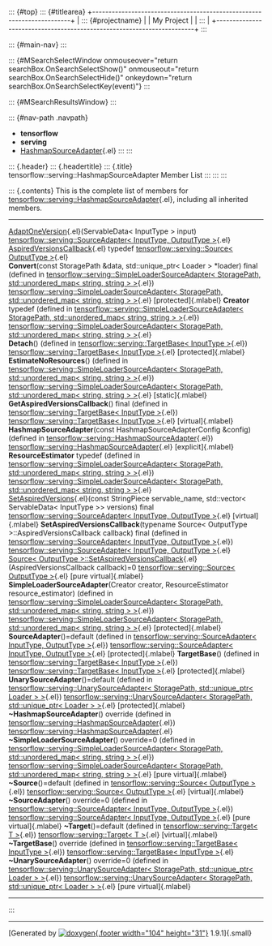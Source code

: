 ::: {#top}
::: {#titlearea}
+-----------------------------------------------------------------------+
| ::: {#projectname}                                                    |
| My Project                                                            |
| :::                                                                   |
+-----------------------------------------------------------------------+
:::

::: {#main-nav}
:::

::: {#MSearchSelectWindow onmouseover="return searchBox.OnSearchSelectShow()" onmouseout="return searchBox.OnSearchSelectHide()" onkeydown="return searchBox.OnSearchSelectKey(event)"}
:::

::: {#MSearchResultsWindow}
:::

::: {#nav-path .navpath}
-   **tensorflow**
-   **serving**
-   [HashmapSourceAdapter](classtensorflow_1_1serving_1_1HashmapSourceAdapter.html){.el}
:::
:::

::: {.header}
::: {.headertitle}
::: {.title}
tensorflow::serving::HashmapSourceAdapter Member List
:::
:::
:::

::: {.contents}
This is the complete list of members for
[tensorflow::serving::HashmapSourceAdapter](classtensorflow_1_1serving_1_1HashmapSourceAdapter.html){.el},
including all inherited members.

  ---------------------------------------------------------------------------------------------------------------------------------------------------------------------------------------------------------------------------------------------------------------------------------- ------------------------------------------------------------------------------------------------------------------------------------------------------------------------------- -------------------------
  [AdaptOneVersion](classtensorflow_1_1serving_1_1SourceAdapter.html#acb3ad719a856c7bb0085df33438c4986){.el}(ServableData\< InputType \> input)                                                                                                                                      [tensorflow::serving::SourceAdapter\< InputType, OutputType \>](classtensorflow_1_1serving_1_1SourceAdapter.html){.el}                                                          
  [AspiredVersionsCallback](classtensorflow_1_1serving_1_1Source.html#aeb281087e1478b0ff4a74e3f60496c6f){.el} typedef                                                                                                                                                                [tensorflow::serving::Source\< OutputType \>](classtensorflow_1_1serving_1_1Source.html){.el}                                                                                   
  **Convert**(const StoragePath &data, std::unique\_ptr\< Loader \> \*loader) final (defined in [tensorflow::serving::SimpleLoaderSourceAdapter\< StoragePath, std::unordered\_map\< string, string \> \>](classtensorflow_1_1serving_1_1SimpleLoaderSourceAdapter.html){.el})       [tensorflow::serving::SimpleLoaderSourceAdapter\< StoragePath, std::unordered\_map\< string, string \> \>](classtensorflow_1_1serving_1_1SimpleLoaderSourceAdapter.html){.el}   [protected]{.mlabel}
  **Creator** typedef (defined in [tensorflow::serving::SimpleLoaderSourceAdapter\< StoragePath, std::unordered\_map\< string, string \> \>](classtensorflow_1_1serving_1_1SimpleLoaderSourceAdapter.html){.el})                                                                     [tensorflow::serving::SimpleLoaderSourceAdapter\< StoragePath, std::unordered\_map\< string, string \> \>](classtensorflow_1_1serving_1_1SimpleLoaderSourceAdapter.html){.el}   
  **Detach**() (defined in [tensorflow::serving::TargetBase\< InputType \>](classtensorflow_1_1serving_1_1TargetBase.html){.el})                                                                                                                                                     [tensorflow::serving::TargetBase\< InputType \>](classtensorflow_1_1serving_1_1TargetBase.html){.el}                                                                            [protected]{.mlabel}
  **EstimateNoResources**() (defined in [tensorflow::serving::SimpleLoaderSourceAdapter\< StoragePath, std::unordered\_map\< string, string \> \>](classtensorflow_1_1serving_1_1SimpleLoaderSourceAdapter.html){.el})                                                               [tensorflow::serving::SimpleLoaderSourceAdapter\< StoragePath, std::unordered\_map\< string, string \> \>](classtensorflow_1_1serving_1_1SimpleLoaderSourceAdapter.html){.el}   [static]{.mlabel}
  **GetAspiredVersionsCallback**() final (defined in [tensorflow::serving::TargetBase\< InputType \>](classtensorflow_1_1serving_1_1TargetBase.html){.el})                                                                                                                           [tensorflow::serving::TargetBase\< InputType \>](classtensorflow_1_1serving_1_1TargetBase.html){.el}                                                                            [virtual]{.mlabel}
  **HashmapSourceAdapter**(const HashmapSourceAdapterConfig &config) (defined in [tensorflow::serving::HashmapSourceAdapter](classtensorflow_1_1serving_1_1HashmapSourceAdapter.html){.el})                                                                                          [tensorflow::serving::HashmapSourceAdapter](classtensorflow_1_1serving_1_1HashmapSourceAdapter.html){.el}                                                                       [explicit]{.mlabel}
  **ResourceEstimator** typedef (defined in [tensorflow::serving::SimpleLoaderSourceAdapter\< StoragePath, std::unordered\_map\< string, string \> \>](classtensorflow_1_1serving_1_1SimpleLoaderSourceAdapter.html){.el})                                                           [tensorflow::serving::SimpleLoaderSourceAdapter\< StoragePath, std::unordered\_map\< string, string \> \>](classtensorflow_1_1serving_1_1SimpleLoaderSourceAdapter.html){.el}   
  [SetAspiredVersions](classtensorflow_1_1serving_1_1SourceAdapter.html#a9775d0a39269efb319a0dbd94862f183){.el}(const StringPiece servable\_name, std::vector\< ServableData\< InputType \>\> versions) final                                                                        [tensorflow::serving::SourceAdapter\< InputType, OutputType \>](classtensorflow_1_1serving_1_1SourceAdapter.html){.el}                                                          [virtual]{.mlabel}
  **SetAspiredVersionsCallback**(typename Source\< OutputType \>::AspiredVersionsCallback callback) final (defined in [tensorflow::serving::SourceAdapter\< InputType, OutputType \>](classtensorflow_1_1serving_1_1SourceAdapter.html){.el})                                        [tensorflow::serving::SourceAdapter\< InputType, OutputType \>](classtensorflow_1_1serving_1_1SourceAdapter.html){.el}                                                          
  [Source\< OutputType \>::SetAspiredVersionsCallback](classtensorflow_1_1serving_1_1Source.html#a70d7f3b3ab429deb777d4672c0cec447){.el}(AspiredVersionsCallback callback)=0                                                                                                         [tensorflow::serving::Source\< OutputType \>](classtensorflow_1_1serving_1_1Source.html){.el}                                                                                   [pure virtual]{.mlabel}
  **SimpleLoaderSourceAdapter**(Creator creator, ResourceEstimator resource\_estimator) (defined in [tensorflow::serving::SimpleLoaderSourceAdapter\< StoragePath, std::unordered\_map\< string, string \> \>](classtensorflow_1_1serving_1_1SimpleLoaderSourceAdapter.html){.el})   [tensorflow::serving::SimpleLoaderSourceAdapter\< StoragePath, std::unordered\_map\< string, string \> \>](classtensorflow_1_1serving_1_1SimpleLoaderSourceAdapter.html){.el}   [protected]{.mlabel}
  **SourceAdapter**()=default (defined in [tensorflow::serving::SourceAdapter\< InputType, OutputType \>](classtensorflow_1_1serving_1_1SourceAdapter.html){.el})                                                                                                                    [tensorflow::serving::SourceAdapter\< InputType, OutputType \>](classtensorflow_1_1serving_1_1SourceAdapter.html){.el}                                                          [protected]{.mlabel}
  **TargetBase**() (defined in [tensorflow::serving::TargetBase\< InputType \>](classtensorflow_1_1serving_1_1TargetBase.html){.el})                                                                                                                                                 [tensorflow::serving::TargetBase\< InputType \>](classtensorflow_1_1serving_1_1TargetBase.html){.el}                                                                            [protected]{.mlabel}
  **UnarySourceAdapter**()=default (defined in [tensorflow::serving::UnarySourceAdapter\< StoragePath, std::unique\_ptr\< Loader \> \>](classtensorflow_1_1serving_1_1UnarySourceAdapter.html){.el})                                                                                 [tensorflow::serving::UnarySourceAdapter\< StoragePath, std::unique\_ptr\< Loader \> \>](classtensorflow_1_1serving_1_1UnarySourceAdapter.html){.el}                            [protected]{.mlabel}
  **\~HashmapSourceAdapter**() override (defined in [tensorflow::serving::HashmapSourceAdapter](classtensorflow_1_1serving_1_1HashmapSourceAdapter.html){.el})                                                                                                                       [tensorflow::serving::HashmapSourceAdapter](classtensorflow_1_1serving_1_1HashmapSourceAdapter.html){.el}                                                                       
  **\~SimpleLoaderSourceAdapter**() override=0 (defined in [tensorflow::serving::SimpleLoaderSourceAdapter\< StoragePath, std::unordered\_map\< string, string \> \>](classtensorflow_1_1serving_1_1SimpleLoaderSourceAdapter.html){.el})                                            [tensorflow::serving::SimpleLoaderSourceAdapter\< StoragePath, std::unordered\_map\< string, string \> \>](classtensorflow_1_1serving_1_1SimpleLoaderSourceAdapter.html){.el}   [pure virtual]{.mlabel}
  **\~Source**()=default (defined in [tensorflow::serving::Source\< OutputType \>](classtensorflow_1_1serving_1_1Source.html){.el})                                                                                                                                                  [tensorflow::serving::Source\< OutputType \>](classtensorflow_1_1serving_1_1Source.html){.el}                                                                                   [virtual]{.mlabel}
  **\~SourceAdapter**() override=0 (defined in [tensorflow::serving::SourceAdapter\< InputType, OutputType \>](classtensorflow_1_1serving_1_1SourceAdapter.html){.el})                                                                                                               [tensorflow::serving::SourceAdapter\< InputType, OutputType \>](classtensorflow_1_1serving_1_1SourceAdapter.html){.el}                                                          [pure virtual]{.mlabel}
  **\~Target**()=default (defined in [tensorflow::serving::Target\< T \>](classtensorflow_1_1serving_1_1Target.html){.el})                                                                                                                                                           [tensorflow::serving::Target\< T \>](classtensorflow_1_1serving_1_1Target.html){.el}                                                                                            [virtual]{.mlabel}
  **\~TargetBase**() override (defined in [tensorflow::serving::TargetBase\< InputType \>](classtensorflow_1_1serving_1_1TargetBase.html){.el})                                                                                                                                      [tensorflow::serving::TargetBase\< InputType \>](classtensorflow_1_1serving_1_1TargetBase.html){.el}                                                                            
  **\~UnarySourceAdapter**() override=0 (defined in [tensorflow::serving::UnarySourceAdapter\< StoragePath, std::unique\_ptr\< Loader \> \>](classtensorflow_1_1serving_1_1UnarySourceAdapter.html){.el})                                                                            [tensorflow::serving::UnarySourceAdapter\< StoragePath, std::unique\_ptr\< Loader \> \>](classtensorflow_1_1serving_1_1UnarySourceAdapter.html){.el}                            [pure virtual]{.mlabel}
  ---------------------------------------------------------------------------------------------------------------------------------------------------------------------------------------------------------------------------------------------------------------------------------- ------------------------------------------------------------------------------------------------------------------------------------------------------------------------------- -------------------------
:::

------------------------------------------------------------------------

[Generated by [![doxygen](doxygen.svg){.footer width="104"
height="31"}](https://www.doxygen.org/index.html) 1.9.1]{.small}
